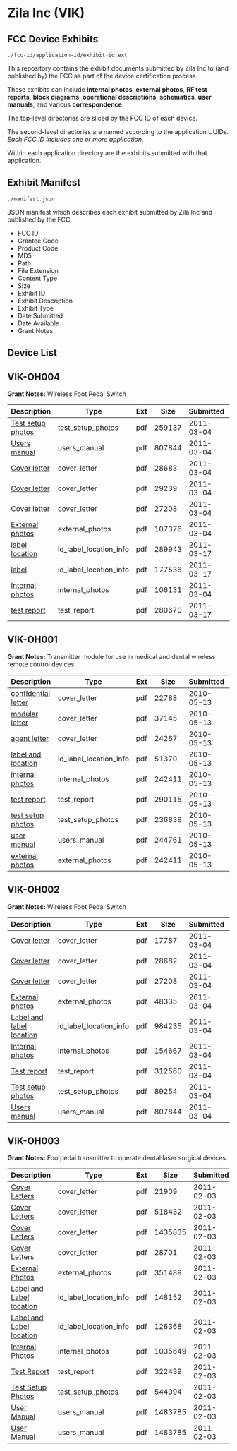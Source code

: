 # Zila Inc (VIK)
## FCC Device Exhibits

```
./fcc-id/application-id/exhibit-id.ext
```

This repository contains the exhibit documents submitted by Zila Inc to (and published by) the FCC as part of the device certification process.

These exhibits can include **internal photos**, **external photos**, **RF test reports**, **block diagrams**, **operational descriptions**, **schematics**, **user manuals**, and various **correspondence**.

The top-level directories are sliced by the FCC ID of each device.

The second-level directories are named according to the application UUIDs. *Each FCC ID includes one or more application.*

Within each application directory are the exhibits submitted with that application. 

## Exhibit Manifest

```
./manifest.json
```

JSON manifest which describes each exhibit submitted by Zila Inc and published by the FCC.

- FCC ID
- Grantee Code
- Product Code
- MD5
- Path
- File Extension
- Content Type
- Size
- Exhibit ID
- Exhibit Description
- Exhibit Type
- Date Submitted
- Date Available
- Grant Notes

## Device List
## VIK-OH004
**Grant Notes:** Wireless Foot Pedal Switch

| Description | Type | Ext | Size | Submitted | Available |
| ----------- | ---- | --- | ---- | --------- | --------- |
| [Test setup photos](VIK-OH004/dff443fab0e9e9759053ae72a907efcd/1426534.pdf) | test_setup_photos | pdf | 259137 | 2011-03-04 | 2011-03-17 |
| [Users manual](VIK-OH004/dff443fab0e9e9759053ae72a907efcd/1426447.pdf) | users_manual | pdf | 807844 | 2011-03-04 | 2011-03-17 |
| [Cover letter](VIK-OH004/dff443fab0e9e9759053ae72a907efcd/1426497.pdf) | cover_letter | pdf | 28683 | 2011-03-04 | 2011-03-17 |
| [Cover letter](VIK-OH004/dff443fab0e9e9759053ae72a907efcd/1426498.pdf) | cover_letter | pdf | 29239 | 2011-03-04 | 2011-03-17 |
| [Cover letter](VIK-OH004/dff443fab0e9e9759053ae72a907efcd/1426499.pdf) | cover_letter | pdf | 27208 | 2011-03-04 | 2011-03-17 |
| [External photos](VIK-OH004/dff443fab0e9e9759053ae72a907efcd/1426500.pdf) | external_photos | pdf | 107376 | 2011-03-04 | 2011-03-17 |
| [label location](VIK-OH004/dff443fab0e9e9759053ae72a907efcd/1432600.pdf) | id_label_location_info | pdf | 289943 | 2011-03-17 | 2011-03-17 |
| [label](VIK-OH004/dff443fab0e9e9759053ae72a907efcd/1432601.pdf) | id_label_location_info | pdf | 177536 | 2011-03-17 | 2011-03-17 |
| [Internal photos](VIK-OH004/dff443fab0e9e9759053ae72a907efcd/1426504.pdf) | internal_photos | pdf | 106131 | 2011-03-04 | 2011-03-17 |
| [test report](VIK-OH004/dff443fab0e9e9759053ae72a907efcd/1432604.pdf) | test_report | pdf | 280670 | 2011-03-17 | 2011-03-17 |
## VIK-OH001
**Grant Notes:** Transmitter module for use in medical and dental wireless remote control devices

| Description | Type | Ext | Size | Submitted | Available |
| ----------- | ---- | --- | ---- | --------- | --------- |
| [confidential letter](VIK-OH001/ae438ca7251de12f2164b090c896b1aa/1281056.pdf) | cover_letter | pdf | 22788 | 2010-05-13 | 2010-05-19 |
| [modular letter](VIK-OH001/ae438ca7251de12f2164b090c896b1aa/1281057.pdf) | cover_letter | pdf | 37145 | 2010-05-13 | 2010-05-19 |
| [agent letter](VIK-OH001/ae438ca7251de12f2164b090c896b1aa/1281058.pdf) | cover_letter | pdf | 24267 | 2010-05-13 | 2010-05-19 |
| [label and location](VIK-OH001/ae438ca7251de12f2164b090c896b1aa/1281060.pdf) | id_label_location_info | pdf | 51370 | 2010-05-13 | 2010-05-19 |
| [internal photos](VIK-OH001/ae438ca7251de12f2164b090c896b1aa/1281059.pdf) | internal_photos | pdf | 242411 | 2010-05-13 | 2010-05-19 |
| [test report](VIK-OH001/ae438ca7251de12f2164b090c896b1aa/1281066.pdf) | test_report | pdf | 290115 | 2010-05-13 | 2010-05-19 |
| [test setup photos](VIK-OH001/ae438ca7251de12f2164b090c896b1aa/1281067.pdf) | test_setup_photos | pdf | 236838 | 2010-05-13 | 2010-05-19 |
| [user manual](VIK-OH001/ae438ca7251de12f2164b090c896b1aa/1281068.pdf) | users_manual | pdf | 244761 | 2010-05-13 | 2010-05-19 |
| [external photos](VIK-OH001/ae438ca7251de12f2164b090c896b1aa/1281059.pdf) | external_photos | pdf | 242411 | 2010-05-13 | 2010-05-19 |
## VIK-OH002
**Grant Notes:** Wireless Foot Pedal Switch

| Description | Type | Ext | Size | Submitted | Available |
| ----------- | ---- | --- | ---- | --------- | --------- |
| [Cover letter](VIK-OH002/6e688a5d7c9a51b836c393ea35e5459e/1426423.pdf) | cover_letter | pdf | 17787 | 2011-03-04 | 2011-03-11 |
| [Cover letter](VIK-OH002/6e688a5d7c9a51b836c393ea35e5459e/1426424.pdf) | cover_letter | pdf | 28682 | 2011-03-04 | 2011-03-11 |
| [Cover letter](VIK-OH002/6e688a5d7c9a51b836c393ea35e5459e/1426425.pdf) | cover_letter | pdf | 27208 | 2011-03-04 | 2011-03-11 |
| [External photos](VIK-OH002/6e688a5d7c9a51b836c393ea35e5459e/1426426.pdf) | external_photos | pdf | 48335 | 2011-03-04 | 2011-03-11 |
| [Label and label location](VIK-OH002/6e688a5d7c9a51b836c393ea35e5459e/1426427.pdf) | id_label_location_info | pdf | 984235 | 2011-03-04 | 2011-03-11 |
| [Internal photos](VIK-OH002/6e688a5d7c9a51b836c393ea35e5459e/1426430.pdf) | internal_photos | pdf | 154667 | 2011-03-04 | 2011-03-11 |
| [Test report](VIK-OH002/6e688a5d7c9a51b836c393ea35e5459e/1426439.pdf) | test_report | pdf | 312560 | 2011-03-04 | 2011-03-11 |
| [Test setup photos](VIK-OH002/6e688a5d7c9a51b836c393ea35e5459e/1426441.pdf) | test_setup_photos | pdf | 89254 | 2011-03-04 | 2011-03-11 |
| [Users manual](VIK-OH002/6e688a5d7c9a51b836c393ea35e5459e/1426447.pdf) | users_manual | pdf | 807844 | 2011-03-04 | 2011-03-11 |
## VIK-OH003
**Grant Notes:** Footpedal transmitter to operate dental laser surgical devices.

| Description | Type | Ext | Size | Submitted | Available |
| ----------- | ---- | --- | ---- | --------- | --------- |
| [Cover Letters](VIK-OH003/ba015da02acec102c1cf0a29884beca1/1413399.pdf) | cover_letter | pdf | 21909 | 2011-02-03 | 2011-02-03 |
| [Cover Letters](VIK-OH003/ba015da02acec102c1cf0a29884beca1/1413400.pdf) | cover_letter | pdf | 518432 | 2011-02-03 | 2011-02-03 |
| [Cover Letters](VIK-OH003/ba015da02acec102c1cf0a29884beca1/1413401.pdf) | cover_letter | pdf | 1435835 | 2011-02-03 | 2011-02-03 |
| [Cover Letters](VIK-OH003/ba015da02acec102c1cf0a29884beca1/1413402.pdf) | cover_letter | pdf | 28701 | 2011-02-03 | 2011-02-03 |
| [External Photos](VIK-OH003/ba015da02acec102c1cf0a29884beca1/1413403.pdf) | external_photos | pdf | 351489 | 2011-02-03 | 2011-02-03 |
| [Label and Label location](VIK-OH003/ba015da02acec102c1cf0a29884beca1/1413404.pdf) | id_label_location_info | pdf | 148152 | 2011-02-03 | 2011-02-03 |
| [Label and Label location](VIK-OH003/ba015da02acec102c1cf0a29884beca1/1413405.pdf) | id_label_location_info | pdf | 126368 | 2011-02-03 | 2011-02-03 |
| [Internal Photos](VIK-OH003/ba015da02acec102c1cf0a29884beca1/1413406.pdf) | internal_photos | pdf | 1035649 | 2011-02-03 | 2011-02-03 |
| [Test Report](VIK-OH003/ba015da02acec102c1cf0a29884beca1/1413411.pdf) | test_report | pdf | 322439 | 2011-02-03 | 2011-02-03 |
| [Test Setup Photos](VIK-OH003/ba015da02acec102c1cf0a29884beca1/1413412.pdf) | test_setup_photos | pdf | 544094 | 2011-02-03 | 2011-02-03 |
| [User Manual](VIK-OH003/ba015da02acec102c1cf0a29884beca1/1413413.pdf) | users_manual | pdf | 1483785 | 2011-02-03 | 2011-02-03 |
| [User Manual](VIK-OH003/ba015da02acec102c1cf0a29884beca1/1413413.pdf) | users_manual | pdf | 1483785 | 2011-02-03 | 2011-02-03 |
